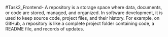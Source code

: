 #Task2_Frontend-
A repository is a storage space where data, documents, or code are stored, managed, and organized. In software development, it is used to keep source code, project files, and their history. For example, on GitHub, a repository is like a complete project folder containing code, a README file, and records of updates.
